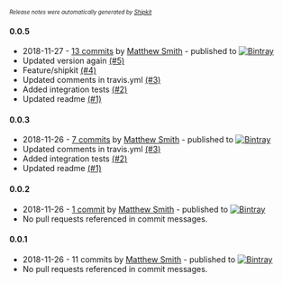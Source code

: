 <sup><sup>*Release notes were automatically generated by [Shipkit](http://shipkit.org/)*</sup></sup>

#### 0.0.5
 - 2018-11-27 - [13 commits](https://github.com/DepartmentOfHealth-htbhf/htbhf-eligibility-service/compare/v0.0.2...v0.0.5) by [Matthew Smith](https://github.com/YetAnotherMatt) - published to [![Bintray](https://img.shields.io/badge/Bintray-0.0.5-green.svg)](https://bintray.com/departmentofhealth-htbhf/maven/htbhf-eligibility-service/0.0.5)
 - Updated version again [(#5)](https://github.com/DepartmentOfHealth-htbhf/htbhf-eligibility-service/pull/5)
 - Feature/shipkit [(#4)](https://github.com/DepartmentOfHealth-htbhf/htbhf-eligibility-service/pull/4)
 - Updated comments in travis.yml [(#3)](https://github.com/DepartmentOfHealth-htbhf/htbhf-eligibility-service/pull/3)
 - Added integration tests [(#2)](https://github.com/DepartmentOfHealth-htbhf/htbhf-eligibility-service/pull/2)
 - Updated readme [(#1)](https://github.com/DepartmentOfHealth-htbhf/htbhf-eligibility-service/pull/1)

#### 0.0.3
 - 2018-11-26 - [7 commits](https://github.com/DepartmentOfHealth-htbhf/htbhf-eligibility-service/compare/v0.0.2...v0.0.3) by [Matthew Smith](https://github.com/YetAnotherMatt) - published to [![Bintray](https://img.shields.io/badge/Bintray-0.0.3-green.svg)](https://bintray.com/departmentofhealth-htbhf/maven/htbhf-eligibility-service/0.0.3)
 - Updated comments in travis.yml [(#3)](https://github.com/DepartmentOfHealth-htbhf/htbhf-eligibility-service/pull/3)
 - Added integration tests [(#2)](https://github.com/DepartmentOfHealth-htbhf/htbhf-eligibility-service/pull/2)
 - Updated readme [(#1)](https://github.com/DepartmentOfHealth-htbhf/htbhf-eligibility-service/pull/1)

#### 0.0.2
 - 2018-11-26 - [1 commit](https://github.com/DepartmentOfHealth-htbhf/htbhf-eligibility-service/compare/v0.0.1...v0.0.2) by [Matthew Smith](https://github.com/YetAnotherMatt) - published to [![Bintray](https://img.shields.io/badge/Bintray-0.0.2-green.svg)](https://bintray.com/departmentofhealth-htbhf/maven/htbhf-eligibility-service/0.0.2)
 - No pull requests referenced in commit messages.

#### 0.0.1
 - 2018-11-26 - 11 commits by [Matthew Smith](https://github.com/YetAnotherMatt) - published to [![Bintray](https://img.shields.io/badge/Bintray-0.0.1-green.svg)](https://bintray.com/departmentofhealth-htbhf/maven/htbhf-eligibility-service/0.0.1)
 - No pull requests referenced in commit messages.

